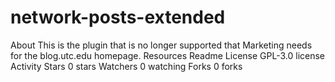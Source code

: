 # network-posts-extended
 About  This is the plugin that is no longer supported that Marketing needs for the blog.utc.edu homepage. Resources Readme License GPL-3.0 license Activity Stars 0 stars Watchers 0 watching Forks 0 forks
